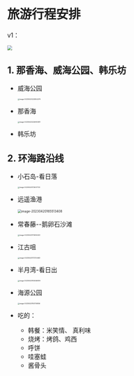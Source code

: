 # 旅游行程安排

v1：

<img src="C:\Users\河马\AppData\Roaming\Typora\typora-user-images\image-20230420171316644.png" style="zoom: 67%;" />

## 1. 那香海、威海公园、韩乐坊

- 威海公园

  <img src="C:\Users\河马\AppData\Roaming\Typora\typora-user-images\image-20230420224554276.png" alt="image-20230420224554276" style="zoom:25%;" />

- 那香海

  <img src="C:\Users\河马\AppData\Roaming\Typora\typora-user-images\image-20230420224930381.png" alt="image-20230420224930381" style="zoom:25%;" />

- 韩乐坊

  



## 2. 环海路沿线

- 小石岛-看日落

  <img src="C:\Users\河马\AppData\Roaming\Typora\typora-user-images\image-20230420172637723.png" alt="image-20230420172637723" style="zoom:25%;" />

- 远遥渔港

  <img src="C:\Users\河马\AppData\Roaming\Typora\typora-user-images\image-20230420165513408.png" alt="image-20230420165513408" style="zoom: 50%;" />

- 常春藤--鹅卵石沙滩

  <img src="C:\Users\河马\AppData\Roaming\Typora\typora-user-images\image-20230420172655323.png" alt="image-20230420172655323" style="zoom:25%;" />

- 江古咀

  <img src="C:\Users\河马\AppData\Roaming\Typora\typora-user-images\image-20230420172720463.png" alt="image-20230420172720463" style="zoom:25%;" />

- 半月湾-看日出

  <img src="C:\Users\河马\AppData\Roaming\Typora\typora-user-images\image-20230420192646099.png" alt="image-20230420192646099" style="zoom: 25%;" />

- 海源公园

  <img src="C:\Users\河马\AppData\Roaming\Typora\typora-user-images\image-20230420192706056.png" alt="image-20230420192706056" style="zoom:25%;" />

- 吃的：

  - 韩餐：米笑情、 真利味
  - 烧烤：烤鸽、鸡西
  - 呼饼
  - 哇塞蛙
  - 酱骨头
